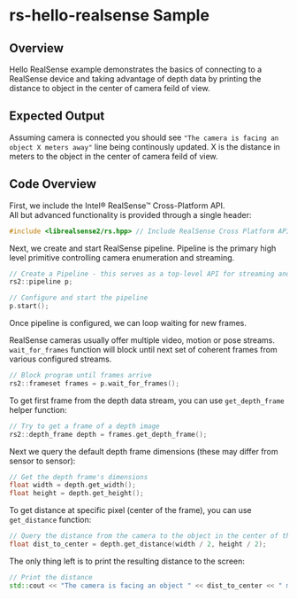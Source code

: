 # rs-hello-realsense Sample

## Overview

Hello RealSense example demonstrates the basics of connecting to a RealSense device and taking advantage of depth data by printing the distance to object in the center of camera feild of view.

## Expected Output

Assuming camera is connected you should see `"The camera is facing an object X meters away"` line being continously updated. X is the distance in meters to the object in the center of camera feild of view.

## Code Overview

First, we include the Intel® RealSense™ Cross-Platform API.  
All but advanced functionality is provided through a single header:

```cpp
#include <librealsense2/rs.hpp> // Include RealSense Cross Platform API
```

Next, we create and start RealSense pipeline. Pipeline is the primary high level primitive controlling camera enumeration and streaming.

```cpp
// Create a Pipeline - this serves as a top-level API for streaming and processing frames
rs2::pipeline p;

// Configure and start the pipeline
p.start();
```

Once pipeline is configured, we can loop waiting for new frames.

RealSense cameras usually offer multiple video, motion or pose streams. `wait_for_frames` function will block until next set of coherent frames from various configured streams.

```cpp
// Block program until frames arrive
rs2::frameset frames = p.wait_for_frames();
```

To get first frame from the depth data stream, you can use `get_depth_frame` helper function:

```cpp
// Try to get a frame of a depth image
rs2::depth_frame depth = frames.get_depth_frame();
```

Next we query the default depth frame dimensions (these may differ from sensor to sensor):

```cpp
// Get the depth frame's dimensions
float width = depth.get_width();
float height = depth.get_height();
```

To get distance at specific pixel (center of the frame), you can use `get_distance` function:

```cpp
// Query the distance from the camera to the object in the center of the image
float dist_to_center = depth.get_distance(width / 2, height / 2);
```

The only thing left is to print the resulting distance to the screen:

```cpp
// Print the distance
std::cout << "The camera is facing an object " << dist_to_center << " meters away \r";
```
